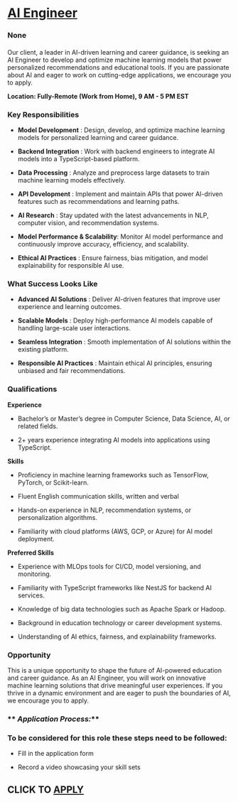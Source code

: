 # [AI Engineer](https://www.remotewlb.com/apply/ai-engineer-140413)  
### None  
####  

Our client, a leader in AI-driven learning and career guidance, is seeking an AI Engineer to develop and optimize machine learning models that power personalized recommendations and educational tools. If you are passionate about AI and eager to work on cutting-edge applications, we encourage you to apply.  
  
 **Location: Fully-Remote (Work from Home), 9 AM - 5 PM EST**

###  **Key Responsibilities**

  *  **Model Development** : Design, develop, and optimize machine learning models for personalized learning and career guidance.

  *  **Backend Integration** : Work with backend engineers to integrate AI models into a TypeScript-based platform.

  *  **Data Processing** : Analyze and preprocess large datasets to train machine learning models effectively.

  *  **API Development** : Implement and maintain APIs that power AI-driven features such as recommendations and learning paths.

  *  **AI Research** : Stay updated with the latest advancements in NLP, computer vision, and recommendation systems.

  *  **Model Performance & Scalability**: Monitor AI model performance and continuously improve accuracy, efficiency, and scalability.

  *  **Ethical AI Practices** : Ensure fairness, bias mitigation, and model explainability for responsible AI use.

###  **What Success Looks Like**

  *  **Advanced AI Solutions** : Deliver AI-driven features that improve user experience and learning outcomes.

  *  **Scalable Models** : Deploy high-performance AI models capable of handling large-scale user interactions.

  *  **Seamless Integration** : Smooth implementation of AI solutions within the existing platform.

  *  **Responsible AI Practices** : Maintain ethical AI principles, ensuring unbiased and fair recommendations.

###  **Qualifications**

 **Experience**

  * Bachelor’s or Master’s degree in Computer Science, Data Science, AI, or related fields.

  * 2+ years experience integrating AI models into applications using TypeScript.

 **Skills**

  * Proficiency in machine learning frameworks such as TensorFlow, PyTorch, or Scikit-learn.

  * Fluent English communication skills, written and verbal

  * Hands-on experience in NLP, recommendation systems, or personalization algorithms.

  * Familiarity with cloud platforms (AWS, GCP, or Azure) for AI model deployment.

 **Preferred Skills**

  * Experience with MLOps tools for CI/CD, model versioning, and monitoring.

  * Familiarity with TypeScript frameworks like NestJS for backend AI services.

  * Knowledge of big data technologies such as Apache Spark or Hadoop.

  * Background in education technology or career development systems.

  * Understanding of AI ethics, fairness, and explainability frameworks.

###  **Opportunity**

This is a unique opportunity to shape the future of AI-powered education and career guidance. As an AI Engineer, you will work on innovative machine learning solutions that drive meaningful user experiences. If you thrive in a dynamic environment and are eager to push the boundaries of AI, we encourage you to apply.

  

###  ** _Application Process:_**

### To be considered for this role these steps need to be followed:

  * Fill in the application form

  * Record a video showcasing your skill sets

  
## CLICK TO [APPLY](https://www.remotewlb.com/apply/ai-engineer-140413)

